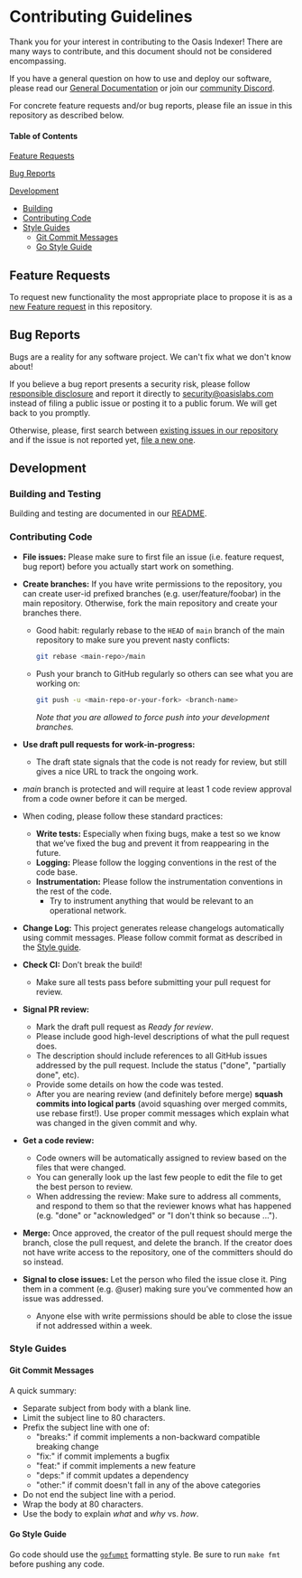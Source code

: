 # Contributing Guidelines

Thank you for your interest in contributing to the Oasis Indexer! There are
many ways to contribute, and this document should not be considered
encompassing.

If you have a general question on how to use and deploy our software, please
read our [General Documentation](https://docs.oasis.dev) or join our
[community Discord](https://discord.gg/oasisprotocol).

For concrete feature requests and/or bug reports, please file an issue in this
repository as described below.

<!-- markdownlint-disable heading-increment -->

#### Table of Contents

<!-- markdownlint-enable heading-increment -->

[Feature Requests](#feature-requests)

[Bug Reports](#bug-reports)

[Development](#development)

- [Building](#building-and-testing)
- [Contributing Code](#contributing-code)
- [Style Guides](#style-guides)
  - [Git Commit Messages](#git-commit-messages)
  - [Go Style Guide](#go-style-guide)

## Feature Requests

To request new functionality the most appropriate place to propose it is as a
[new Feature request] in this repository.

<!-- markdownlint-disable line-length -->

[new feature request]:
  https://github.com/oasisprotocol/oasis-indexer/issues/new?template=feature_request.md

<!-- markdownlint-enable line-length -->

## Bug Reports

Bugs are a reality for any software project. We can't fix what we don't know
about!

If you believe a bug report presents a security risk, please follow
[responsible disclosure](https://en.wikipedia.org/wiki/Responsible_disclosure)
and report it directly to security@oasislabs.com instead of filing a public
issue or posting it to a public forum. We will get back to you promptly.

Otherwise, please, first search between [existing issues in our repository] and
if the issue is not reported yet, [file a new one].

<!-- markdownlint-disable line-length -->

[existing issues in our repository]:
  https://github.com/oasisprotocol/oasis-indexer/issues
[file a new one]:
  https://github.com/oasisprotocol/oasis-indexer/issues/new?template=bug_report.md

<!-- markdownlint-enable line-length -->

## Development

### Building and Testing

Building and testing are documented in our
[README](https://github.com/oasisprotocol/oasis-indexer/blob/master/README.md).

### Contributing Code

- **File issues:** Please make sure to first file an issue (i.e. feature
  request, bug report) before you actually start work on something.

- **Create branches:** If you have write permissions to the repository, you can
  create user-id prefixed branches (e.g. user/feature/foobar) in the main
  repository. Otherwise, fork the main repository and create your branches
  there.

  - Good habit: regularly rebase to the `HEAD` of `main` branch of the main
    repository to make sure you prevent nasty conflicts:

    ```bash
    git rebase <main-repo>/main
    ```

  - Push your branch to GitHub regularly so others can see what you are working
    on:

    ```bash
    git push -u <main-repo-or-your-fork> <branch-name>
    ```

    _Note that you are allowed to force push into your development branches._

- **Use draft pull requests for work-in-progress:**

  - The draft state signals that the code is not ready for review, but still
    gives a nice URL to track the ongoing work.

- _main_ branch is protected and will require at least 1 code review approval
  from a code owner before it can be merged.

- When coding, please follow these standard practices:

  - **Write tests:** Especially when fixing bugs, make a test so we know that
    we’ve fixed the bug and prevent it from reappearing in the future.
  - **Logging:** Please follow the logging conventions in the rest of the code
    base.
  - **Instrumentation:** Please follow the instrumentation conventions in the
    rest of the code.
    - Try to instrument anything that would be relevant to an operational
      network.

- **Change Log:** This project generates release changelogs automatically using
  commit messages. Please follow commit format as described in the
  [Style guide](#git-commit-messages).

- **Check CI:** Don’t break the build!

  - Make sure all tests pass before submitting your pull request for review.

- **Signal PR review:**

  - Mark the draft pull request as _Ready for review_.
  - Please include good high-level descriptions of what the pull request does.
  - The description should include references to all GitHub issues addressed by
    the pull request. Include the status ("done", "partially done", etc).
  - Provide some details on how the code was tested.
  - After you are nearing review (and definitely before merge) **squash commits
    into logical parts** (avoid squashing over merged commits, use rebase
    first!). Use proper commit messages which explain what was changed in the
    given commit and why.

- **Get a code review:**

  - Code owners will be automatically assigned to review based on the files that
    were changed.
  - You can generally look up the last few people to edit the file to get the
    best person to review.
  - When addressing the review: Make sure to address all comments, and respond
    to them so that the reviewer knows what has happened (e.g. "done" or
    "acknowledged" or "I don't think so because ...").

- **Merge:** Once approved, the creator of the pull request should merge the
  branch, close the pull request, and delete the branch. If the creator does not
  have write access to the repository, one of the committers should do so
  instead.

- **Signal to close issues:** Let the person who filed the issue close it. Ping
  them in a comment (e.g. @user) making sure you’ve commented how an issue was
  addressed.
  - Anyone else with write permissions should be able to close the issue if not
    addressed within a week.

### Style Guides

#### Git Commit Messages

A quick summary:

- Separate subject from body with a blank line.
- Limit the subject line to 80 characters.
- Prefix the subject line with one of:
  - "breaks:" if commit implements a non-backward compatible breaking change
  - "fix:" if commit implements a bugfix
  - "feat:" if commit implements a new feature
  - "deps:" if commit updates a dependency
  - "other:" if commit doesn't fall in any of the above categories
- Do not end the subject line with a period.
- Wrap the body at 80 characters.
- Use the body to explain _what_ and _why_ vs. _how_.

#### Go Style Guide

Go code should use the [`gofumpt`](https://github.com/mvdan/gofumpt) 
formatting style. Be sure to run `make fmt` before pushing any code.
